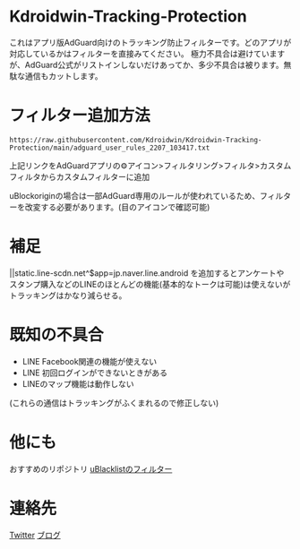 # Kdroidwin-Tracking-Protection
これはアプリ版AdGuard向けのトラッキング防止フィルターです。どのアプリが対応しているかはフィルターを直接みてください。
極力不具合は避けていますが、AdGuard公式がリストインしないだけあってか、多少不具合は被ります。無駄な通信もカットします。

# フィルター追加方法

```
https://raw.githubusercontent.com/Kdroidwin/Kdroidwin-Tracking-Protection/main/adguard_user_rules_2207_103417.txt
```
上記リンクをAdGuardアプリの⚙アイコン>フィルタリング>フィルタ>カスタムフィルタからカスタムフィルターに追加

uBlockoriginの場合は一部AdGuard専用のルールが使われているため、フィルターを改変する必要があります。(目のアイコンで確認可能)


# 補足


||static.line-scdn.net^$app=jp.naver.line.android
を追加するとアンケートやスタンプ購入などのLINEのほとんどの機能(基本的なトークは可能)は使えないがトラッキングはかなり減らせる。


# 既知の不具合 
- LINE Facebook関連の機能が使えない
- LINE 初回ログインができないときがある
- LINEのマップ機能は動作しない

(これらの通信はトラッキングがふくまれるので修正しない)

# 他にも
おすすめのリポジトリ
[uBlacklistのフィルター](https://github.com/Kdroidwin/uBlacklist-filter-by-kdroidwin?tab=readme-ov-file)

# 連絡先
[Twitter](https://x.com/Kdroidwin1)
[ブログ](kdroidwin.hatenablog.com)

